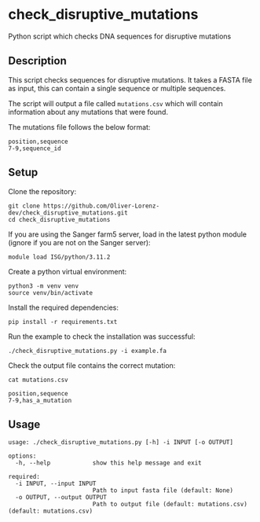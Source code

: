 # check_disruptive_mutations
Python script which checks DNA sequences for disruptive mutations

## Description
This script checks sequences for disruptive mutations. It takes a FASTA file as input,
this can contain a single sequence or multiple sequences.

The script will output a file called `mutations.csv` which will contain information about any mutations that were found.

The mutations file follows the below format:
```csv
position,sequence
7-9,sequence_id
```

## Setup
Clone the repository:
```shell
git clone https://github.com/Oliver-Lorenz-dev/check_disruptive_mutations.git
cd check_disruptive_mutations
```

If you are using the Sanger farm5 server, load in the latest python module (ignore if you are not on the Sanger server):
```shell
module load ISG/python/3.11.2
```

Create a python virtual environment:
```shell
python3 -m venv venv
source venv/bin/activate
```

Install the required dependencies:
```shell
pip install -r requirements.txt
```

Run the example to check the installation was successful:
```shell
./check_disruptive_mutations.py -i example.fa
```

Check the output file contains the correct mutation:
```shell
cat mutations.csv
```

```shell
position,sequence
7-9,has_a_mutation
```

## Usage
```shell
usage: ./check_disruptive_mutations.py [-h] -i INPUT [-o OUTPUT]

options:
  -h, --help            show this help message and exit

required:
  -i INPUT, --input INPUT
                        Path to input fasta file (default: None)
  -o OUTPUT, --output OUTPUT
                        Path to output file (default: mutations.csv) (default: mutations.csv)
```